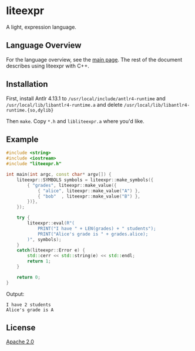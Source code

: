 # liteexpr

A light, expression language.


## Language Overview

For the language overview, see the [main page](https://github.com/markuskimius/liteexpr).
The rest of the document describes using liteexpr with C++.


## Installation

First, install Antlr 4.13.1 to `/usr/local/include/antlr4-runtime` and
`/usr/local/lib/libantlr4-runtime.a` and delete
`/usr/local/lib/libantlr4-runtime.{so,dylib}`

Then `make`.  Copy `*.h` and `libliteexpr.a` where you'd like.


## Example

```cpp
#include <string>
#include <iostream>
#include "liteexpr.h"

int main(int argc, const char* argv[]) {
    liteexpr::SYMBOLS symbols = liteexpr::make_symbols({
        { "grades", liteexpr::make_value({
            { "alice", liteexpr::make_value("A") },
            { "bob"  , liteexpr::make_value("B") },
        })},
    });

    try {
        liteexpr::eval(R"(
            PRINT("I have " + LEN(grades) + " students");
            PRINT("Alice's grade is " + grades.alice);
        )", symbols);
    }
    catch(liteexpr::Error e) {
        std::cerr << std::string(e) << std::endl;
        return 1;
    }

    return 0;
}
```

Output:

```
I have 2 students
Alice's grade is A
```


## License

[Apache 2.0](https://github.com/markuskimius/liteexpr/blob/main/LICENSE)

